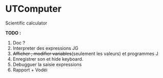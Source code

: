 # UTComputer
Scientific calculator

__TODO :__

  1. Doc ?
  2. Interpreter des expressions JG 
  3. ~~Afficher , modifier variables~~(seulement les valeurs) et programmes J 
  4. Enregistrer son et hide keyboard.
  5. Debugguer la saisie expressions
  6. Rapport + Vodéi 
  
  
